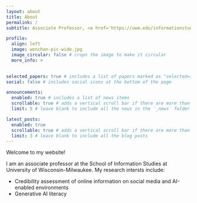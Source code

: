 ```yaml
---
layout: about
title: About
permalink: /
subtitle: Associate Professor, <a href='https://uwm.edu/informationstudies/'>UWM iSchool</a>

profile:
  align: left
  image: wonchan-pic-wide.jpg
  image_circular: false # crops the image to make it circular
  more_info: >
    

selected_papers: true # includes a list of papers marked as "selected={true}"
social: false # includes social icons at the bottom of the page

announcements:
  enabled: true # includes a list of news items
  scrollable: true # adds a vertical scroll bar if there are more than 3 news items
  limit: 5 # leave blank to include all the news in the `_news` folder

latest_posts:
  enabled: true
  scrollable: true # adds a vertical scroll bar if there are more than 3 new posts items
  limit: 3 # leave blank to include all the blog posts
---
```


Welcome to my website!

I am an associate professor at the School of Information Studies at University of Wisconsin-Milwaukee. My research intersts include:

- Credibility assessment of online information on social media and AI-enabled environments
- Generative AI literacy

